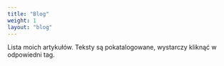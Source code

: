 ```yaml
---
title: "Blog"
weight: 1
layout: "blog"
---
```


Lista moich artykułów. Teksty są pokatalogowane, wystarczy kliknąć w odpowiedni tag.